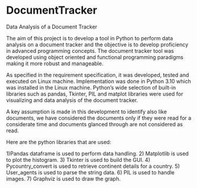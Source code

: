 # DocumentTracker
 Data Analysis of a Document Tracker
 
 The aim of this project is to develop a tool in Python to perform data analysis on a 
document tracker and the objective is to develop proficiency in advanced programming 
concepts. The document tracker tool was developed using object oriented and functional 
programming paradigms making it more robust and manageable.

As specified in the requirement specification, it was developed, tested and executed on 
Linux machine. Implementation was done in Python 3.10 which was installed in the Linux 
machine. Python’s wide selection of built-in libraries such as pandas, Tkinter, PIL and 
matplot libraries were used for visualizing and data analysis of the document tracker.

A key assumption is made in this development to identify also like documents, we have 
considered the documents only if they were read for a considerate time and documents 
glanced through are not considered as read.

Here are the python libraries that are used:

1)Pandas dataframe is used to perform data handling.
2) Matplotlib is used to plot the histogram.
3) Tkinter is used to build the GUI.
4) Pycountry_convert is used to retrieve continent details for a country.
5) User_agents is used to parse the string data.
6) PIL is used to handle images.
7) Graphviz is used to draw the graph.
